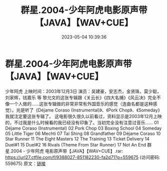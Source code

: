 ﻿---
title: 群星.2004-少年阿虎电影原声带【JAVA】【WAV+CUE】
date: 2023-05-04 10:39:36
categories: WAV车载音乐、镜像
tags: 华语中文
---
# 群星.2004-少年阿虎电影原声带【JAVA】【WAV+CUE】

少年阿虎
上映时间：2003年12月3日
演员：吴建豪，安志杰，金贤珠，莫少聪，刘家辉，钱嘉乐 等
黎允文的这张专辑跟《关云长》《四大名捕》《风云决》完全不像一个人做的……这张专辑做的非常非常有外国音乐的感觉（连曲名都是这种感觉）。光是听了《Déjame
Coraso (Instrumental)》、《Pork Chop》、《Someday》我就注定要这张专辑了。
这电影很久很久以前看过，资料显示是2003年12月上映的，不过我是什么时候看的我已经没有印象了。当初完全没有注意过音乐……
01 Déjame Coraso (Instrumental)
02 Pork Chop
03 Boxing School
04 Someday
05 Little Tiger
06 Mechti
07 Tai Shing
08 Grandfather
09 Déjame Coraso
10 Star Runner
11 The Eight Masters
12 The Training
13 Ticket Delivery
14 Duel#1
15 Duel#2
16 Rivals (Theme From Star Runner)
17 Not An End
群星.2004 - 少年阿虎 电影原声带【JAVA】【WAV+CUE】.rar: https://url27.ctfile.com/f/9388027-851182230-fa2d71?p=559675
(访问密码: 559675)
原文：[链接](https://blog.sina.com.cn/s/blog_1647c7e76010311qh.html)